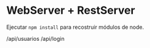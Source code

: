# WebServer + RestServer

Ejecutar `npm install` para recostruir módulos de node.

/api/usuarios
/api/login
